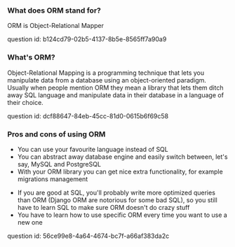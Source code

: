 ### What does ORM stand for?

ORM is Object-Relational Mapper

question id: b124cd79-02b5-4137-8b5e-8565ff7a90a9


### What's ORM? 

Object-Relational Mapping is a programming technique that lets you manipulate data from a database using an 
object-oriented paradigm. Usually when people mention ORM they mean a library that lets them ditch away SQL language
and manipulate data in their database in a language of their choice.

question id: dcf88647-84eb-45cc-81d0-0615b6f69c58


### Pros and cons of using ORM

+ You can use your favourite language instead of SQL
+ You can abstract away database engine and easily switch between, let's say, MySQL and PostgreSQL
+ With your ORM library you can get nice extra functionality, for example migrations management

- If you are good at SQL, you'll probably write more optimized queries than ORM (Django ORM are notorious for some bad SQL),
  so you still have to learn SQL to make sure ORM doesn't do crazy stuff
- You have to learn how to use specific ORM every time you want to use a new one

question id: 56ce99e8-4a64-4674-bc7f-a66af383da2c


